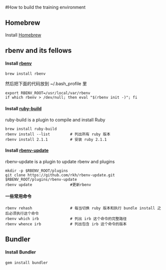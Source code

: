#How to build the training environment

## Homebrew

Install [Homebrew](https://github.com/mxcl/homebrew)

## rbenv and its fellows

#### Install [rbenv](https://github.com/sstephenson/rbenv)

```
brew install rbenv
```

然后把下面的代码放到 ~/.bash_profile 里

```
export RBENV_ROOT=/usr/local/var/rbenv
if which rbenv > /dev/null; then eval "$(rbenv init -)"; fi
```

#### Install [ruby-build](https://github.com/sstephenson/ruby-build)

ruby-build is a plugin to compile and install Ruby

```
brew install ruby-build
rbenv install --list         # 列出所有 ruby 版本
rbenv install 2.1.1          # 安装 ruby 2.1.1
```

#### Install [rbenv-update](https://github.com/rkh/rbenv-update)

rbenv-update is a plugin to update rbenv and plugins

```
mkdir -p $RBENV_ROOT/plugins
git clone https://github.com/rkh/rbenv-update.git $RBENV_ROOT/plugins/rbenv-update
rbenv update                 #更新rbenv  
```

#### 一些常用命令

```
rbenv rehash                 # 每当切换 ruby 版本和执行 bundle install 之后必须执行这个命令
rbenv which irb              # 列出 irb 这个命令的完整路径
rbenv whence irb             # 列出包含 irb 这个命令的版本
```


## Bundler

#### Install Bundler

```
gem install bundler
```

